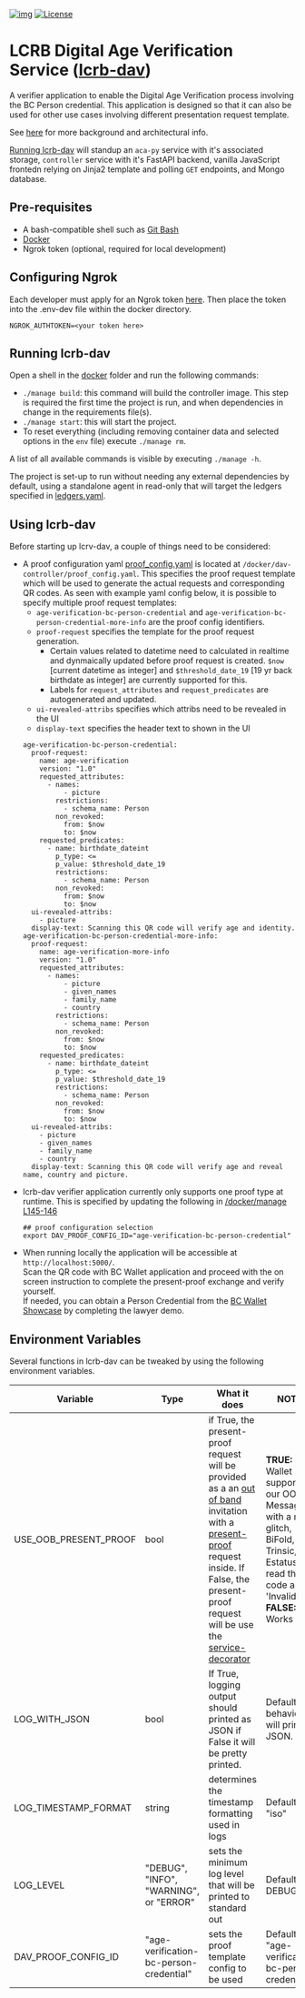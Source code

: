 [![img](https://img.shields.io/badge/Lifecycle-Maturing-007EC6)](https://github.com/bcgov/repomountie/blob/master/doc/lifecycle-badges.md)
[![License](https://img.shields.io/badge/License-Apache%202.0-blue.svg)](LICENSE)

# LCRB Digital Age Verification Service ([lcrb-dav](https://hackmd.io/@esune/SywrtDQvp))

A verifier application to enable the Digital Age Verification process involving the BC Person credential. This application is designed so that it can also be used for other use cases involving different presentation request template.

See [here](https://hackmd.io/@esune/SywrtDQvp) for more background and architectural info.

[Running lcrb-dav](#running-lcrb-dav) will standup an `aca-py` service with it's associated storage, `controller` service with it's FastAPI backend, vanilla JavaScript frontedn relying on Jinja2 template and polling `GET` endpoints, and Mongo database.

## Pre-requisites

- A bash-compatible shell such as [Git Bash](https://git-scm.com/downloads)
- [Docker](https://docs.docker.com/get-docker/)
- Ngrok token (optional, required for local development)

## Configuring Ngrok

Each developer must apply for an Ngrok token [here](https://dashboard.ngrok.com/get-started/your-authtoken). Then place the token into the .env-dev file within the docker directory.

```
NGROK_AUTHTOKEN=<your token here>
```

## Running lcrb-dav

Open a shell in the [docker](docker/) folder and run the following commands:

- `./manage build`: this command will build the controller image. This step is required the first time the project is run, and when dependencies in change in the requirements file(s).
- `./manage start`: this will start the project.
- To reset everything (including removing container data and selected options in the `env` file) execute `./manage rm`.

A list of all available commands is visible by executing `./manage -h`.

The project is set-up to run without needing any external dependencies by default, using a standalone agent in read-only that will target the ledgers specified in [ledgers.yaml](docker/agent/config/ledgers.yaml).

## Using lcrb-dav

Before starting up lcrv-dav, a couple of things need to be considered:

- A proof configuration yaml [proof_config.yaml](/docker/dav-controller/proof_config.yaml) is located at `/docker/dav-controller/proof_config.yaml`. This specifies the proof request template which will be used to generate the actual requests and corresponding QR codes. As seen with example yaml config below, it is possible to specify multiple proof request templates:
  - `age-verification-bc-person-credential` and `age-verification-bc-person-credential-more-info` are the proof config identifiers.
  - `proof-request` specifies the template for the proof request generation.
    - Certain values related to datetime need to calculated in realtime and dynmaically updated before proof request is created. `$now` [current datetime as integer] and `$threshold_date_19` [19 yr back birthdate as integer] are currently supported for this.
    - Labels for `request_attributes` and `request_predicates` are autogenerated and updated.
  - `ui-revealed-attribs` specifies which attribs need to be revealed in the UI
  - `display-text` specifies the header text to shown in the UI
  ```
  age-verification-bc-person-credential:
    proof-request:
      name: age-verification
      version: "1.0"
      requested_attributes:
        - names: 
            - picture
          restrictions:
            - schema_name: Person
          non_revoked: 
            from: $now
            to: $now
      requested_predicates:
        - name: birthdate_dateint
          p_type: <=
          p_value: $threshold_date_19
          restrictions:
            - schema_name: Person
          non_revoked: 
            from: $now
            to: $now
    ui-revealed-attribs:
      - picture
    display-text: Scanning this QR code will verify age and identity.
  age-verification-bc-person-credential-more-info:
    proof-request:
      name: age-verification-more-info
      version: "1.0"
      requested_attributes:
        - names: 
            - picture
            - given_names
            - family_name
            - country
          restrictions:
            - schema_name: Person
          non_revoked: 
            from: $now
            to: $now
      requested_predicates:
        - name: birthdate_dateint
          p_type: <=
          p_value: $threshold_date_19
          restrictions:
            - schema_name: Person
          non_revoked: 
            from: $now
            to: $now
    ui-revealed-attribs:
      - picture
      - given_names
      - family_name
      - country
    display-text: Scanning this QR code will verify age and reveal name, country and picture.
  ```
- lcrb-dav verifier application currently only supports one proof type at runtime. This is specified by updating the following in [/docker/manage L145-146](/docker/manage)
  ```
  ## proof configuration selection
  export DAV_PROOF_CONFIG_ID="age-verification-bc-person-credential"
  ```
- When running locally the application will be accessible at `http://localhost:5000/`. </br>
Scan the QR code with BC Wallet application and proceed with the on screen instruction to complete the present-proof exchange and verify yourself. </br>
If needed, you can obtain a Person Credential from the [BC Wallet Showcase](https://digital.gov.bc.ca/digital-trust/showcase) by completing the lawyer demo.

## Environment Variables

Several functions in lcrb-dav can be tweaked by using the following environment variables.

| Variable                 | Type | What it does                                                |NOTES|
| ------------------------ | ---- | ---------------------------------------------- |-|
| USE_OOB_PRESENT_PROOF    | bool | if True, the present-proof request will be provided as a an [out of band](https://github.com/hyperledger/aries-rfcs/tree/main/features/0434-outofband) invitation with a [present-proof](https://github.com/hyperledger/aries-rfcs/tree/main/features/0037-present-proof) request inside. If False, the present-proof request will be use the [service-decorator](https://github.com/hyperledger/aries-rfcs/tree/main/features/0056-service-decorator)|**TRUE:** BC Wallet supports our OOB Message with a minor glitch, BiFold, Lissi, Trinsic, and Estatus all read the QR code as 'Invalid' **FALSE:** Works with|
| LOG_WITH_JSON            | bool | If True, logging output should printed as JSON if False it will be pretty printed.| Default behavior will print as JSON. |
| LOG_TIMESTAMP_FORMAT     | string | determines the timestamp formatting used in logs | Default is "iso" |
| LOG_LEVEL                | "DEBUG", "INFO", "WARNING", or "ERROR" | sets the minimum log level that will be printed to standard out| Defaults to DEBUG |
| DAV_PROOF_CONFIG_ID                | "age-verification-bc-person-credential" | sets the proof template config to be used | Defaults to "age-verification-bc-person-credential" |